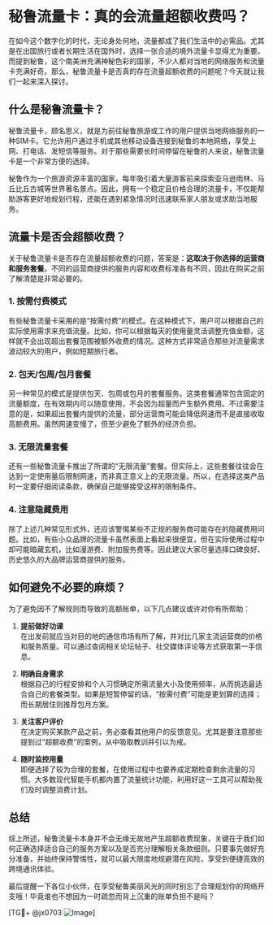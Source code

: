 # 秘鲁流量卡：真的会流量超额收费吗？

在如今这个数字化的时代，无论身处何地，流量都成了我们生活中的必需品。尤其是在出国旅行或者长期生活在国外时，选择一张合适的境外流量卡显得尤为重要。而提到秘鲁，这个南美洲充满神秘色彩的国家，不少人都对当地的网络服务和流量卡充满好奇。那么，秘鲁流量卡是否真的存在流量超额收费的问题呢？今天就让我们一起来深入探讨。

## 什么是秘鲁流量卡？

秘鲁流量卡，顾名思义，就是为前往秘鲁旅游或工作的用户提供当地网络服务的一种SIM卡。它允许用户通过手机或其他移动设备连接到秘鲁的本地网络，享受上网、打电话、发短信等服务。对于那些需要长时间停留在秘鲁的人来说，秘鲁流量卡是一个非常方便的选择。

秘鲁作为一个旅游资源丰富的国家，每年吸引着大量游客前来探索亚马逊雨林、马丘比丘古城等世界著名景点。因此，拥有一个稳定且价格合理的流量卡，不仅能帮助游客更好地规划行程，还能在遇到紧急情况时迅速联系家人朋友或求助当地服务。

## 流量卡是否会超额收费？

关于秘鲁流量卡是否存在流量超额收费的问题，答案是：**这取决于你选择的运营商和服务套餐**。不同的运营商提供的服务内容和收费标准各有不同，因此在购买之前了解清楚是非常必要的。

### 1. **按需付费模式**
有些秘鲁流量卡采用的是“按需付费”的模式。在这种模式下，用户可以根据自己的实际使用需求来充值流量。比如，你可以根据每天的使用量灵活调整充值金额，这样就不会出现超出套餐范围被额外收费的情况。这种方式非常适合那些对流量需求波动较大的用户，例如短期旅行者。

### 2. **包天/包周/包月套餐**
另一种常见的模式是提供包天、包周或包月的套餐服务。这类套餐通常包含固定的流量额度，在有效期内可以随意使用，不会因为超量而产生额外费用。不过需要注意的是，如果超出套餐内提供的流量，部分运营商可能会降低网速而不是直接收取高额费用。虽然网速变慢了，但至少避免了额外的经济负担。

### 3. **无限流量套餐**
还有一些秘鲁流量卡推出了所谓的“无限流量”套餐。但实际上，这些套餐往往会在达到一定使用量后限制网速，而非真正意义上的无限流量。所以，在选择这类产品时一定要仔细阅读条款，确保自己能够接受这样的限制条件。

### 4. **注意隐藏费用**
除了上述几种常见形式外，还应该警惕某些不正规的服务商可能存在的隐藏费用问题。比如，有些小众品牌的流量卡虽然表面上看起来很便宜，但在实际使用过程中却可能暗藏玄机，比如漫游费、附加服务费等。因此建议大家尽量选择口碑良好、历史悠久的大品牌运营商提供的服务。

## 如何避免不必要的麻烦？

为了避免因不了解规则而导致的高额账单，以下几点建议或许对你有所帮助：

1. **提前做好功课**  
   在出发前就应当对目的地的通信市场有所了解，并对比几家主流运营商的价格和服务质量。可以通过查阅相关论坛帖子、社交媒体评论等方式获取第一手信息。

2. **明确自身需求**  
   根据自己的行程安排和个人习惯确定所需流量大小及使用频率，从而挑选最适合自己的套餐类型。如果是短暂停留的话，“按需付费”可能是更划算的选择；而长期居住则推荐包月方案。

3. **关注客户评价**  
   在决定购买某款产品之前，务必查看其他用户的反馈意见。尤其是要注意那些提到过“超额收费”的案例，从中吸取教训并引以为戒。

4. **随时监控用量**  
   即便选择了较为合理的套餐，在使用过程中也要养成定期检查剩余流量的习惯。大多数现代智能手机都内置了流量统计功能，利用好这一工具可以帮助我们及时调整消费计划。

## 总结

综上所述，秘鲁流量卡本身并不会无缘无故地产生超额收费现象，关键在于我们如何正确选择适合自己的服务方案以及是否充分理解相关条款细则。只要事先做好充分准备，并始终保持警惕性，就可以最大限度地规避潜在风险，享受到便捷高效的跨境通讯体验。

最后提醒一下各位小伙伴，在享受秘鲁美丽风光的同时别忘了合理规划你的网络开支哦！毕竟谁也不想因为一时疏忽而背上沉重的账单负担不是吗？

[TG💪+ @jx0703 ![Image](https://github.com/user-attachments/assets/dbca1d08-cadb-493c-b0ec-ad6f7a83f270)]